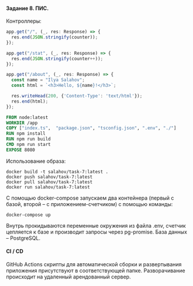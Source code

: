 #### Задание 8. ПИС.

Контроллеры:
```js
app.get("/", (_, res: Response) => {
  res.end(JSON.stringify(counter));
});

app.get("/stat", (_, res: Response) => {
  res.end(JSON.stringify(counter++));
});

app.get("/about", (_, res: Response) => {
  const name = "Ilya Salahov";
  const html = `<h3>Hello, ${name}!</h3>`;

  res.writeHead(200, {'Content-Type': 'text/html'});
  res.end(html);
});
```

```dockerfile
FROM node:latest
WORKDIR /app
COPY ["index.ts",  "package.json", "tsconfig.json", ".env", "./"]
RUN npm install
RUN npm run build
CMD npm run start
EXPOSE 8080
```

Использование образа:
```text
docker build -t salahov/task-7:latest .
docker push salahov/task-7:latest
docker pull salahov/task-7:latest
docker run salahov/task-7:latest
```


C помощью docker-compose запускаем два контейнера (первый с базой, второй – с приложением-счетчиком) с помощью команды:
```text
docker-compose up
```
Внутрь прокидываются переменные окружения из файла .env, счетчик цепляется к базе и производит запросы через pg-promise. База данных – PostgreSQL.

#### CI / CD
GitHub Actions скрипты для автоматической сборки и развертывания приложения присутствуют в соответствующей папке. 
Разворачивание происходит на удаленный арендованный сервер.
